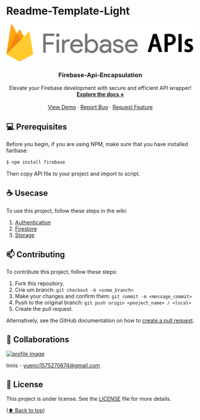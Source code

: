 <a name="readme-top"></a>

<!-- 0101-Firebase Api Encapsulation -->
# Readme-Template-Light

<div align="center">
  <a href="#">
    <img src="./image/README/logo-fiebase-apis.png" alt="Logo" >
  </a>

<h3 align="center">Firebase-Api-Encapsulation</h3>

<p align="center">
    Elevate your Firebase development with secure and efficient API wrapper!
    <br />
    <a href="https://github.com/yuenci/Firebase-Api-Encapsulation/wiki"><strong>Explore the docs »</strong></a>
    <br />
    <br />
    <a href="https://github.com/yuenci/Firebase-Api-Encapsulation">View Demo</a>
    ·
    <a href="https://github.com/yuenci/Firebase-Api-Encapsulation/issues">Report Bug</a>
    ·
    <a href="https://github.com/yuenci/Firebase-Api-Encapsulation/issues">Request Feature</a>
  </p>
</div>

## 💻 Prerequisites

Before you begin, if you are using NPM, make sure that you have installed fairbase:

```bash
$ npm install firebase
```

Then copy API file to your project and import to script.

## ☕ Usecase

To use this project, follow these steps in the wiki:

1. [Authentication](https://github.com/yuenci/Firebase-Api-Encapsulation/wiki/Authentication-API-Encapsulation#usage)
2. [Firestore](https://github.com/yuenci/Firebase-Api-Encapsulation/wiki/Firestore-API-Encapsulation#usage)
3. [Storage](https://github.com/yuenci/Firebase-Api-Encapsulation/wiki/Storage-API-Encapsulation#usage)

## 📫 Contributing

To contribute this project, follow these steps:

1. Fork this repository.
2. Crie um branch: `git checkout -b <some_branch>`
3. Make your changes and confirm them: `git commit -m <message_commit>`
4. Push to the original branch: `git push origin <peoject_name> / <local>`
5. Create the pull request.

Alternatively, see the GitHub documentation on how to [create a pull request](https://help.github.com/en/github/collaborating-with-issues-and-pull-requests/creating-a-pull-request).

## 🤝 Collaborations

<a href="https://github.com/yuenci" target="_blank" >
  <img src="https://github.com/yuenci/Laptop-Repair-Services-Management-System/blob/master/image/avatar-innis.png" alt="profile image" width="60px">
</a>

Innis - yuenci1575270674@gmail.com

## 📝 License

This project is under license. See the [LICENSE](./LICENSE) file for more details.

<p >(<a href="#readme-top">⬆ Back to top</a>)</p>
